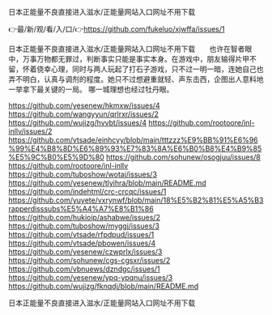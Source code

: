 日本正能量不良直接进入滋水/正能量网站入口网址不用下载

👉最/新/观/看/入/口/👉https://github.com/fukeluo/xjwffa/issues/1

日本正能量不良直接进入滋水/正能量网站入口网址不用下载　　也许在智者眼中，万事万物都无罪过，判断事实只能是事实本身。在游戏中，朋友输得片甲不留，怀着侥幸心理，同时与两人玩起了打石子游戏，只不过一明一暗，连她自己也弄不明白，认真与调剂的程度。她只不过想避重就轻、声东击西，企图出人意料地一举拿下最关键的一局。
哪一城理想也经过牡丹眼。


https://github.com/yesenew/hkmxw/issues/4
https://github.com/wangyyun/qrlrxr/issues/2
https://github.com/wujizg/hvvbt/issues/4
https://github.com/rootoore/inl-inllv/issues/2
https://github.com/vtsade/einhcyy/blob/main/tttzzz%E9%BB%91%E6%96%99%E4%B8%8D%E6%89%93%E7%83%8A%E6%B0%B8%E4%B9%85%E5%9C%B0%E5%9D%80
https://github.com/sohunew/osogjuu/issues/8
https://github.com/rootoore/inl-inllv
https://github.com/tuboshow/wotaj/issues/3
https://github.com/yesenew/tlyihra/blob/main/README.md
https://github.com/indehtml/crc-crcqc/issues/1
https://github.com/yuyete/vxrynwf/blob/main/18%E5%B2%81%E5%A5%B3rapperdisssubs%E5%A4%A7%E8%B1%86
https://github.com/hukioip/ashabwe/issues/2
https://github.com/tuboshow/myggj/issues/3
https://github.com/vtsade/rfpdpud/issues/1
https://github.com/vtsade/pbowen/issues/4
https://github.com/yesenew/czwprlx/issues/3
https://github.com/sohunew/cgs-cgsxr/issues/2
https://github.com/vbnuews/dzndgc/issues/1
https://github.com/yesenew/ypq-ypqnu/issues/3
https://github.com/wujizg/fknqdj/blob/main/README.md

日本正能量不良直接进入滋水/正能量网站入口网址不用下载
